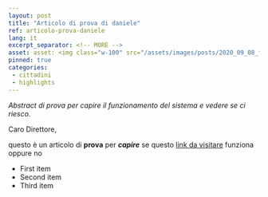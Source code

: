 ```yaml
---
layout: post
title: "Articolo di prova di daniele"
ref: articolo-prova-daniele
lang: it
excerpt_separator: <!-- MORE -->
asset: asset: <img class="w-100" src="/assets/images/posts/2020_09_08_foto_prova_articolo_Daniele.png" alt="immagine di prova"/>
pinned: true
categories:
 - cittadini
 - highlights
---
```


_Abstract di prova per capire il funzionamento del sistema e vedere se ci riesco._

<!-- MORE -->

Caro Direttore, 

questo è un articolo di **prova** per ***capire*** se questo [link da visitare](https://www.example.com) funziona oppure no

- First item
- Second item
- Third item
